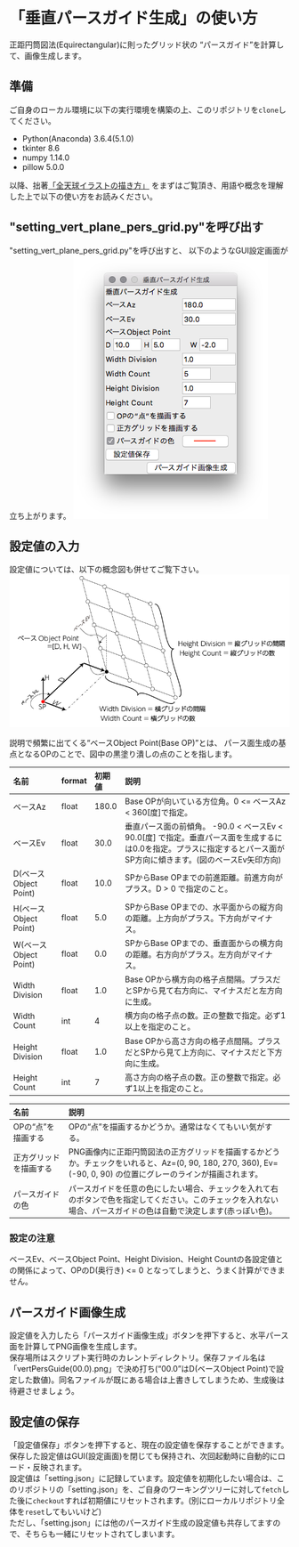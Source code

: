 # 「垂直パースガイド生成」の使い方
正距円筒図法(Equirectangular)に則ったグリッド状の
“パースガイド”を計算して、画像生成します。

## 準備
ご自身のローカル環境に以下の実行環境を構築の上、このリポジトリを`clone`してください。
* Python(Anaconda) 3.6.4(5.1.0)
* tkinter 8.6
* numpy 1.14.0
* pillow 5.0.0

以降、拙著[「全天球イラストの描き方」](https://www.pixiv.net/user/810920/series/41910)
をまずはご覧頂き、用語や概念を理解した上で以下の使い方をお読みください。

## "setting_vert_plane_pers_grid.py"を呼び出す
"setting_vert_plane_pers_grid.py"を呼び出すと、
以下のようなGUI設定画面が立ち上がります。
![垂直パースガイド生成](setting_vert_plane_pers_grid.png)

## 設定値の入力
設定値については、以下の概念図も併せてご覧下さい。  
![垂直パースガイド概念図](vert_plane_abstract.png)

説明で頻繁に出てくる“ベースObject Point(Base OP)”とは、
パース面生成の基点となるOPのことで、図中の黒塗り潰しの点のことを指します。  

| 名前 | format| 初期値 |説明|
|:---|:---|:---|:---|
|ベースAz |float |180.0 |Base OPが向いている方位角。0 <= ベースAz < 360[度]で指定。|
|ベースEv |float |30.0 |垂直パース面の前傾角。 -90.0 < ベースEv < 90.0[度] で指定。垂直パース面を生成するには0.0を指定。プラスに指定するとパース面がSP方向に傾きます。(図のベースEv矢印方向)|
|D(ベースObject Point) |float |10.0 |SPからBase OPまでの前進距離。前進方向がプラス。D > 0 で指定のこと。|
|H(ベースObject Point) |float|5.0|SPからBase OPまでの、水平面からの縦方向の距離。上方向がプラス。下方向がマイナス。|
|W(ベースObject Point) |float |0.0 |SPからBase OPまでの、垂直面からの横方向の距離。右方向がプラス。左方向がマイナス。|
|Width Division|float |1.0 |Base OPから横方向の格子点間隔。プラスだとSPから見て右方向に、マイナスだと左方向に生成。|
|Width Count|int|4 |横方向の格子点の数。正の整数で指定。必ず1以上を指定のこと。|
|Height Division|float |1.0 |Base OPから高さ方向の格子点間隔。プラスだとSPから見て上方向に、マイナスだと下方向に生成。|
|Height Count|int|7|高さ方向の格子点の数。正の整数で指定。必ず1以上を指定のこと。|

| 名前  |説明|
|:---|:---|
|OPの“点”を描画する|OPの“点”を描画するかどうか。通常はなくてもいい気がする。|
|正方グリッドを描画する|PNG画像内に正距円筒図法の正方グリッドを描画するかどうか。チェックをいれると、Az=(0, 90, 180, 270, 360), Ev=(-90, 0, 90) の位置にグレーのラインが描画されます。|
|パースガイドの色|パースガイドを任意の色にしたい場合、チェックを入れて右のボタンで色を指定してください。このチェックを入れない場合、パースガイドの色は自動で決定します(赤っぽい色)。|

### 設定の注意
ベースEv、ベースObject Point、Height Division、Height Countの各設定値との関係によって、OPのD(奥行き) <= 0 となってしまうと、うまく計算ができません。

## パースガイド画像生成
設定値を入力したら「パースガイド画像生成」ボタンを押下すると、水平パース面を計算してPNG画像を生成します。  
保存場所はスクリプト実行時のカレントディレクトリ。保存ファイル名は「vertPersGuide(00.0).png」で決め打ち(“00.0”はD(ベースObject Point)で設定した数値)。同名ファイルが既にある場合は上書きしてしまうため、生成後は待避させましょう。

## 設定値の保存
「設定値保存」ボタンを押下すると、現在の設定値を保存することができます。
保存した設定値はGUI(設定画面)を閉じても保持され、次回起動時に自動的にロード・反映されます。  
設定値は「setting.json」に記録しています。設定値を初期化したい場合は、このリポジトリの「setting.json」を、ご自身のワーキングツリーに対して`fetch`した後に`checkout`すれば初期値にリセットされます。(別にローカルリポジトリ全体を`reset`してもいいけど)  
ただし、「setting.json」には他のパースガイド生成の設定値も共存してますので、そちらも一緒にリセットされてしまいます。
